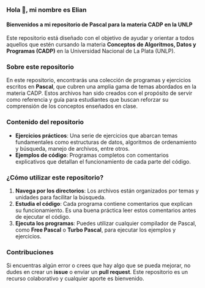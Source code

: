### Hola 👋, mi nombre es Elian

#### Bienvenidos a mi repositorio de Pascal para la materia CADP en la UNLP

Este repositorio está diseñado con el objetivo de ayudar y orientar a todos aquellos que estén cursando la materia **Conceptos de Algoritmos, Datos y Programas (CADP)** en la Universidad Nacional de La Plata (UNLP).

### Sobre este repositorio

En este repositorio, encontrarás una colección de programas y ejercicios escritos en **Pascal**, que cubren una amplia gama de temas abordados en la materia CADP. Estos archivos han sido creados con el propósito de servir como referencia y guía para estudiantes que buscan reforzar su comprensión de los conceptos enseñados en clase.

### Contenido del repositorio

- **Ejercicios prácticos**: Una serie de ejercicios que abarcan temas fundamentales como estructuras de datos, algoritmos de ordenamiento y búsqueda, manejo de archivos, entre otros.
- **Ejemplos de código**: Programas completos con comentarios explicativos que detallan el funcionamiento de cada parte del código.


### ¿Cómo utilizar este repositorio?

1. **Navega por los directorios**: Los archivos están organizados por temas y unidades para facilitar la búsqueda.
2. **Estudia el código**: Cada programa contiene comentarios que explican su funcionamiento. Es una buena práctica leer estos comentarios antes de ejecutar el código.
3. **Ejecuta los programas**: Puedes utilizar cualquier compilador de Pascal, como **Free Pascal** o **Turbo Pascal**, para ejecutar los ejemplos y ejercicios.

### Contribuciones

Si encuentras algún error o crees que hay algo que se pueda mejorar, no dudes en crear un **issue** o enviar un **pull request**. Este repositorio es un recurso colaborativo y cualquier aporte es bienvenido.
